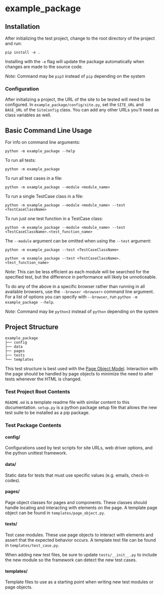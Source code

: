 # example_package

## Installation

After initializing the test project, change to the root directory of the project and run:

```
pip install -e .
```

Installing with the `-e` flag will update the package automatically when changes are made to the source code.

*Note:* Command may be `pip3` instead of `pip` depending on the system

### Configuration

After initializing a project, the URL of the site to be tested will need to be configured. In `example_package/config/site.py`, set the `SITE_URL` and `BASE_URL` of the `SiteConfig` class. You can add any other URLs you'll need as class variables as well. 

## Basic Command Line Usage

For info on command line arguments:

```
python -m example_package --help
```

To run all tests:

```
python -m example_package
```

To run all test cases in a file:

```
python -m example_package --module <module_name>
```

To run a single TestCase class in a file:

```
python -m example_package --module <module_name> --test <TestCaseClassName>
```

To run just one test function in a TestCase class:

```
python -m example_package --module <module_name> --test <TestCaseClassName>.<test_function_name>
```

The `--module` argument can be omitted when using the `--test` argument:

```
python -m example_package --test <TestCaseClassName>
```

```
python -m example_package --test <TestCaseClassName>.<test_function_name>
```

*Note:* This can be less efficient as each module will be searched for the specified test, but the difference in performance will likely be unnoticeable.  

To do any of the above in a specific browser rather than running in all available browsers, use the `--browser <browser>` command line argument. For a list of options you can specify with `--browser`, run `python -m example_package --help`.

*Note:* Command may be `python3` instead of `python` depending on the system

## Project Structure

```
example_package
├── config
├── data
├── pages
├── tests
└── templates
```

This test structure is best used with the [Page Object Model](https://martinfowler.com/bliki/PageObject.html). Interaction with the page should be handled by page objects to minimize the need to alter tests whenever the HTML is changed.

### Test Project Root Contents

`README.md` is a template readme file with similar content to this documentation. `setup.py` is a python package setup file that allows the new test suite to be installed as a pip package.

### Test Package Contents

#### config/

Configurations used by test scripts for site URLs, web driver options, and the python unittest framework.

#### data/

Static data for tests that must use specific values (e.g. emails, check-in codes). 

#### pages/

Page object classes for pages and components. These classes should handle locating and interacting with elements on the page. A template page object can be found in `templates/page_object.py`.

#### tests/

Test case modules. These use page objects to interact with elements and assert that the expected behavior occurs. A template test file can be found in `templates/test_case.py`.

When adding new test files, be sure to update `tests/__init__.py` to include the new module so the framework can detect the new test cases.

#### templates/

Template files to use as a starting point when writing new test modules or page objects.
